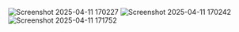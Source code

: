 
![Screenshot 2025-04-11 170227](https://github.com/user-attachments/assets/003b14fb-89f8-46aa-9e94-affdac52a83d)
![Screenshot 2025-04-11 170242](https://github.com/user-attachments/assets/7b155f4a-80d1-4a58-a8f9-faf57af200d3)
![Screenshot 2025-04-11 171752](https://github.com/user-attachments/assets/9de73b41-c156-4ad8-9c4b-8b7bd618ba77)
